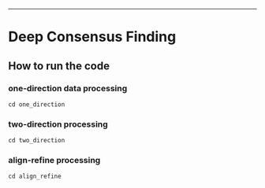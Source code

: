 
---

<div align="left">

# Deep Consensus Finding

</div>


## How to run the code

### one-direction data processing

```
cd one_direction
```

### two-direction processing

```
cd two_direction
```

### align-refine processing

```
cd align_refine
```